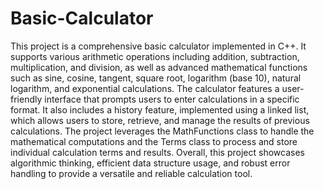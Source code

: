 # Basic-Calculator

This project is a comprehensive basic calculator implemented in C++. It supports various arithmetic operations including addition, subtraction, multiplication, and division, as well as advanced mathematical functions such as sine, cosine, tangent, square root, logarithm (base 10), natural logarithm, and exponential calculations. The calculator features a user-friendly interface that prompts users to enter calculations in a specific format. It also includes a history feature, implemented using a linked list, which allows users to store, retrieve, and manage the results of previous calculations. The project leverages the MathFunctions class to handle the mathematical computations and the Terms class to process and store individual calculation terms and results. Overall, this project showcases algorithmic thinking, efficient data structure usage, and robust error handling to provide a versatile and reliable calculation tool.








